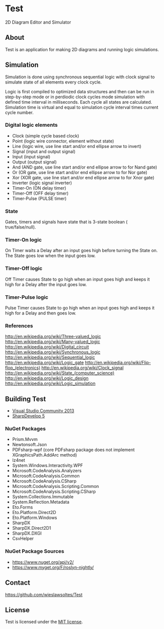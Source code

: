 # Test

2D Diagram Editor and Simulator

## About

Test is an application for making 2D diagrams and running logic simulations.

## Simulation

Simulation is done using synchronous sequential logic with clock signal
to simulate state of all elements every clock cycle.

Logic is first compiled to optimized data structures
and then can be run in step-by-step mode or in perdiodic clock cycles
mode simulation with defined time interval in milliseconds. Each cycle
all states are calculated. Simulation time is virtual and equal to
simulation cycle interval times current cycle number.

### Digital logic elements

- Clock (simple cycle based clock)
- Point (logic wire connector, element without state)
- Line (logic wire, use line start and/or end ellipse arrow to invert)
- Signal (input and output signal)
- Input (input signal)
- Output (output signal)
- And (AND gate, use line start and/or end ellipse arrow to for Nand gate)
- Or (OR gate, use line start and/or end ellipse arrow to for Nor gate)
- Xor (XOR gate, use line start and/or end ellipse arrow to for Xnor gate)
- Inverter (logic signal inverter)
- Timer-On (ON delay timer)
- Timer-Off (OFF delay timer)
- Timer-Pulse (PULSE timer)

### State

Gates, timers and signals have state that is 3-state boolean ( true/false/null).

### Timer-On logic

On Timer waits a Delay after an input goes high before turning the State on.  
The State goes low when the input goes low.

### Timer-Off logic

Off Timer causes State to go high when an input goes high 
and keeps it high for a Delay after the input goes low.

### Timer-Pulse logic

Pulse Timer causes State to go high when an input goes high 
and keeps it high for a Delay and then goes low.

### References

http://en.wikipedia.org/wiki/Three-valued_logic
http://en.wikipedia.org/wiki/Many-valued_logic
http://en.wikipedia.org/wiki/Digital_circuit
http://en.wikipedia.org/wiki/Synchronous_logic
http://en.wikipedia.org/wiki/Sequential_logic
http://en.wikipedia.org/wiki/Logic_gate
http://en.wikipedia.org/wiki/Flip-flop_(electronics)
http://en.wikipedia.org/wiki/Clock_signal
http://en.wikipedia.org/wiki/State_(computer_science)
http://en.wikipedia.org/wiki/Logic_design
http://en.wikipedia.org/wiki/Logic_simulation

## Building Test

* [Visual Studio Community 2013](https://www.visualstudio.com/en-us/products/visual-studio-community-vs.aspx)
* [SharpDevelop 5](http://www.icsharpcode.net/OpenSource/SD/Download/#SharpDevelop5x)

### NuGet Packages

* Prism.Mvvm
* Newtonsoft.Json
* PDFsharp-wpf (core PDFsharp package does not implement XGraphicsPath.AddArc method)
* lz4net
* System.Windows.Interactivity.WPF
* Microsoft.CodeAnalysis.Analyzers
* Microsoft.CodeAnalysis.Common
* Microsoft.CodeAnalysis.CSharp
* Microsoft.CodeAnalysis.Scripting.Common
* Microsoft.CodeAnalysis.Scripting.CSharp
* System.Collections.Immutable
* System.Reflection.Metadata
* Eto.Forms
* Eto.Platform.Direct2D
* Eto.Platform.Windows
* SharpDX
* SharpDX.Direct2D1
* SharpDX.DXGI
* CsvHelper

### NuGet Package Sources

* https://www.nuget.org/api/v2/
* https://www.myget.org/F/roslyn-nightly/

## Contact

https://github.com/wieslawsoltes/Test

## License

Test is licensed under the [MIT license](LICENSE.TXT).
